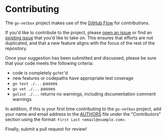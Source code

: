 Contributing
============

The `go-netbox` project makes use of the [GitHub Flow](https://docs.github.com/get-started/quickstart/github-flow)
for contributions.

If you'd like to contribute to the project, please
[open an issue](https://github.com/inetAnt/go-netbox/issues/new) or find an
[existing issue](https://github.com/inetAnt/go-netbox/issues) that you'd like
to take on.  This ensures that efforts are not duplicated, and that a new feature
aligns with the focus of the rest of the repository.

Once your suggestion has been submitted and discussed, please be sure that your
code meets the following criteria:
  - code is completely `gofmt`'d
  - new features or codepaths have appropriate test coverage
  - `go test ./...` passes
  - `go vet ./...` passes
  - `golint ./...` returns no warnings, including documentation comment warnings

In addition, if this is your first time contributing to the `go-netbox` project,
add your name and email address to the
[AUTHORS](https://github.com/inetAnt/go-netbox/blob/master/AUTHORS) file
under the "Contributors" section using the format:
`First Last <email@example.com>`.

Finally, submit a pull request for review!
